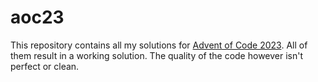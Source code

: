# aoc23

This repository contains all my solutions for [Advent of Code 2023](https://adventofcode.com/2023). All of them result in a working solution. The quality of the code however isn't perfect or clean.

